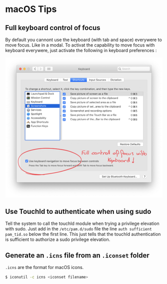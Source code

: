 # macOS Tips

## Full keyboard control of focus

By default you cannont use the keyboard (with tab and space) everywere to move focus. Like in a modal.
To activat the capability to move focus with keyboard everywere, just activate the following in keyboard preferences :

![Keyboard preferences](./full_keyboard_focus_control.png)

## Use TouchId to authenticate when using sudo

Tell the system to call the touchId module when trying a privilege elevation with sudo.
Just add in the `/etc/pam.d/sudo` file the line `auth sufficient pam_tid.so` below the first line. This just tells that the touchId authentication is sufficient to authorize a sudo privilege elevation.

## Generate an `.icns` file from an `.iconset` folder

`.icns` are the format for macOS icons.

```sh
$ iconutil -c icns <iconset filename>
```
